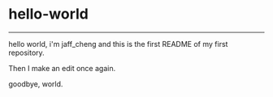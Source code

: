 # hello-world
---------------------

hello world, i'm jaff_cheng and this is the first README of my first repository.

Then I make an edit once again.


goodbye, world.
